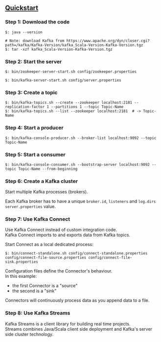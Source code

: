 ## [Quickstart](http://kafka.apache.org/quickstart)

### Step 1: Download the code

```
$: java --version

# Note: download Kafka from https://www.apache.org/dyn/closer.cgi?path=/kafka/Kafka-Version/kafka_Scala-Version-Kafka-Version.tgz
$: tar -xzf kafka_Scala-Version-Kafka-Version.tgz
```

### Step 2: Start the server

```
$: bin/zookeeper-server-start.sh config/zookeeper.properties

$: bin/kafka-server-start.sh config/server.properties
```

### Step 3: Create a topic

```
$: bin/kafka-topics.sh --create --zookeeper localhost:2181 --replication-factor 1 --partitions 1 --topic Topic-Name
$: bin/kafka-topics.sh --list --zookeeper localhost:2181  # -> Topic-Name
```

### Step 4: Start a producer

```
$: bin/kafka-console-producer.sh --broker-list localhost:9092 --topic Topic-Name
```

### Step 5: Start a consumer

```
$: bin/kafka-console-consumer.sh --bootstrap-server localhost:9092 --topic Topic-Name --from-beginning
```

### Step 6: Create a Kafka cluster

Start multiple Kafka processes (brokers).  

Each Kafka broker has to have a unique `broker.id`, `listeners` and `log.dirs` `server.properties` value.  

### Step 7: Use Kafka Connect

Use Kafka Connect instead of custom integration code.  
Kafka Connect imports to and exports data from Kafka topics.  

Start Connect as a local dedicated process:  
```
$: bin/connect-standalone.sh config/connect-standalone.properties config/connect-file-source.properties config/connect-file-sink.properties
```
Configuration files define the Connector's behaviour.  
In this example:
* the first Connector is a "source"
* the second is a "sink"

Connectors will continuously process data as you append data to a file.  

### Step 8: Use Kafka Streams

Kafka Streams is a client library for building real time projects.  
Streams combines Java/Scala client side deployment and Kafka's server side cluster technology.  
